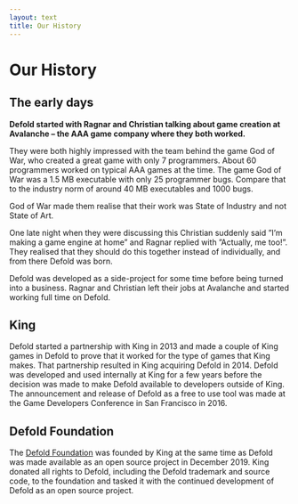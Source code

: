 ```yaml
---
layout: text
title: Our History
---
```


# Our History

## The early days

**Defold started with Ragnar and Christian talking about game creation at Avalanche – the AAA game company where they both worked.**

They were both highly impressed with the team behind the game God of War, who created a great game with only 7 programmers. About 60 programmers worked on typical AAA games at the time. The game God of War was a 1.5 MB executable with only 25 programmer bugs. Compare that to the industry norm of around 40 MB executables and 1000 bugs.

God of War made them realise that their work was State of Industry and not State of Art.

One late night when they were discussing this Christian suddenly said ”I’m making a game engine at home” and Ragnar replied with ”Actually, me too!”. They realised that they should do this together instead of individually, and from there Defold was born.

Defold was developed as a side-project for some time before being turned into a business. Ragnar and Christian left their jobs at Avalanche and started working full time on Defold.


## King

Defold started a partnership with King in 2013 and made a couple of King games in Defold to prove that it worked for the type of games that King makes. That partnership resulted in King acquiring Defold in 2014. Defold was developed and used internally at King for a few years before the decision was made to make Defold available to developers outside of King. The announcement and release of Defold as a free to use tool was made at the Game Developers Conference in San Francisco in 2016.


## Defold Foundation

The [Defold Foundation](/foundation) was founded by King at the same time as Defold was made available as an open source project in December 2019. King donated all rights to Defold, including the Defold trademark and source code, to the foundation and tasked it with the continued development of Defold as an open source project.
